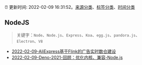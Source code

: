 :alarm_clock: 更新时间: 2022-02-09 16:31:52。[来源分类](../README.md)、[标签分类](../TAGS.md)、[时间分类](../TIMELINE.md)

## NodeJS


> 关键字：`Node`、`Node.js`、`Express`、`Koa`、`egg.js`、`pandora.js`、`Electron`、`V8`



- [2022-02-09-AliExpress基于Flink的广告实时数仓建设](https://toutiao.io/k/zr283ak) 
- [2022-02-09-Deno-2021-回顾：优化内核、兼容-Node.js](https://toutiao.io/k/cjost47) 